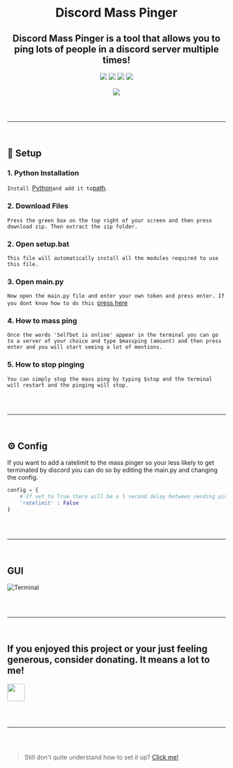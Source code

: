 <h1 align="center">
  Discord Mass Pinger
</h1>

<h2 align="center">
  Discord Mass Pinger is a tool that allows you to ping lots of people in a discord server multiple times!
</h2>

<div align="center">
  <img src="https://img.shields.io/github/last-commit/Smug246/Discord-Mass-pinger?color=6d00c1&label=Last%20Commit">
  <img src="https://sonarcloud.io/api/project_badges/measure?color=6d00c1&project=Smug246_Discord-Mass-Pinger&metric=ncloc">
  <img src="https://img.shields.io/github/stars/Smug246/Discord-Mass-Reporter?color=6d00c1&label=Stars">
  <img src="https://img.shields.io/github/forks/Smug246/Discord-Mass-Reporter?color=6d00c1&label=Forks">
 
  <br>
  <br>
  <img src="https://c.tenor.com/3h_eBwU4HBAAAAAC/lune-luna.gif">
  <hr style="border-radius: 2%; margin-top: 60px; margin-bottom: 60px;" noshade="" size="20" width="100%">
</div>

## 📁 Setup

### 1. Python Installation
`Install `[Python](https://www.python.org/)` and add it to `[path](https://datatofish.com/add-python-to-windows-path/).
### 2. Download Files
`Press the green box on the top right of your screen and then press download zip. Then extract the zip folder.`
### 2. Open setup.bat
`This file will automatically install all the modules required to use this file.`
### 3. Open main.py
`Now open the main.py file and enter your own token and press enter. If you dont know how to do this `[press here](https://www.youtube.com/watch?v=YEgFvgg7ZPI)
### 4. How to mass ping
`Once the words 'Selfbot is online' appear in the terminal you can go to a server of your choice and type $massping (amount) and then press enter and you will
start seeing a lot of mentions.`
### 5. How to stop pinging
`You can simply stop the mass ping by typing $stop and the terminal will restart and the pinging will stop.`

<hr style="border-radius: 2%; margin-top: 60px; margin-bottom: 60px;" noshade="" size="20" width="100%">

## ⚙ Config
If you want to add a ratelimit to the mass pinger so your less likely to get terminated by discord you can do so by editing the main.py and changing the config.

```py
config = {
    # If set to True there will be a 5 second delay between sending pings. 
    'ratelimit' : False
}
```

<hr style="border-radius: 2%; margin-top: 60px; margin-bottom: 60px;" noshade="" size="20" width="100%">

## GUI
![Terminal](https://i.imgur.com/giZ9w9t.png)

<hr style="border-radius: 2%; margin-top: 60px; margin-bottom: 60px;" noshade="" size="20" width="100%">

## If you enjoyed this project or your just feeling generous, consider donating. It means a lot to me!                                                                   
<a href="https://paypal.me/judeboi/"><img src="https://raw.githubusercontent.com/andreostrovsky/donate-with-paypal/master/blue.svg" height="40"></a>
 
<hr style="border-radius: 2%; margin-top: 60px; margin-bottom: 60px;" noshade="" size="20" width="100%">

> Still don't quite understand how to set it up? [Click me!](https://discord.gg/PskF2YeXnd)
